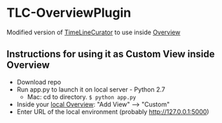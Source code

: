 # TLC-OverviewPlugin
Modified version of [TimeLineCurator](http://about.timelinecurator.org) to use inside [Overview](http://overview-project.org)

## Instructions for using it as Custom View inside Overview
- Download repo
- Run app.py to launch it on local server - Python 2.7
  - Mac: cd to directory. `$ python app.py`
- Inside your [local Overview](https://github.com/overview/overview-local): "Add View" --> "Custom"
- Enter URL of the local environment (probably http://127.0.0.1:5000)
